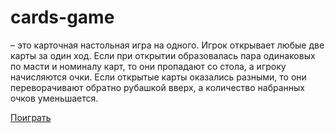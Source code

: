 # cards-game

 ​​– это карточная настольная игра на одного. Игрок открывает любые две 
карты за один ход. Если при открытии образовалась пара одинаковых по масти и 
номиналу карт, то они пропадают со стола, а игроку начисляются очки. Если открытые 
карты оказались разными, то они переворачивают обратно рубашкой вверх, а 
количество набранных очков уменьшается.

[Поиграть](http://ya.ru "Карточная игра")